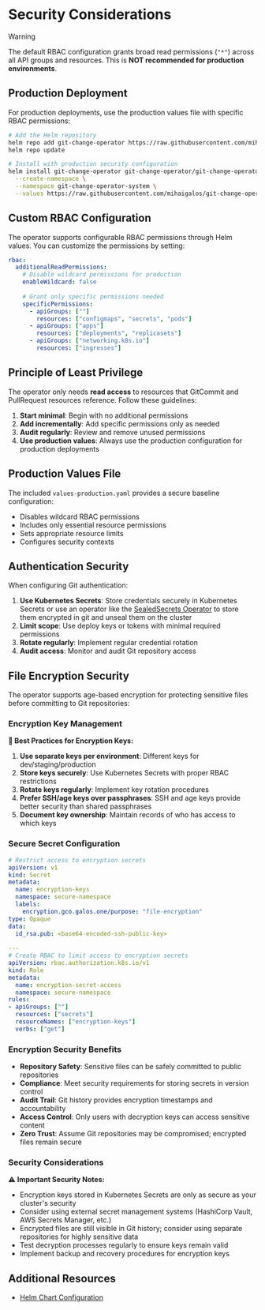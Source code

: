 # Security Considerations

> [!WARNING]
> The default RBAC configuration grants broad read permissions (`"*"`) across all API groups and resources. This is **NOT recommended for production environments**.

## Production Deployment

For production deployments, use the production values file with specific RBAC permissions:

```bash
# Add the Helm repository
helm repo add git-change-operator https://raw.githubusercontent.com/mihaigalos/git-change-operator/helm-chart/
helm repo update

# Install with production security configuration
helm install git-change-operator git-change-operator/git-change-operator \
  --create-namespace \
  --namespace git-change-operator-system \
  --values https://raw.githubusercontent.com/mihaigalos/git-change-operator/main/helm/git-change-operator/values-production.yaml
```

## Custom RBAC Configuration

The operator supports configurable RBAC permissions through Helm values. You can customize the permissions by setting:

```yaml
rbac:
  additionalReadPermissions:
    # Disable wildcard permissions for production
    enableWildcard: false
    
    # Grant only specific permissions needed
    specificPermissions:
      - apiGroups: [""]
        resources: ["configmaps", "secrets", "pods"]
      - apiGroups: ["apps"] 
        resources: ["deployments", "replicasets"]
      - apiGroups: ["networking.k8s.io"]
        resources: ["ingresses"]
```

## Principle of Least Privilege

The operator only needs **read access** to resources that GitCommit and PullRequest resources reference. Follow these guidelines:

1. **Start minimal**: Begin with no additional permissions
2. **Add incrementally**: Add specific permissions only as needed
3. **Audit regularly**: Review and remove unused permissions
4. **Use production values**: Always use the production configuration for production deployments

## Production Values File

The included `values-production.yaml` provides a secure baseline configuration:

- Disables wildcard RBAC permissions
- Includes only essential resource permissions
- Sets appropriate resource limits
- Configures security contexts

## Authentication Security

When configuring Git authentication:

1. **Use Kubernetes Secrets**: Store credentials securely in Kubernetes Secrets or use an operator like the [SealedSecrets Operator](https://github.com/bitnami-labs/sealed-secrets) to store them encrypted in git and unseal them on the cluster
2. **Limit scope**: Use deploy keys or tokens with minimal required permissions
3. **Rotate regularly**: Implement regular credential rotation
4. **Audit access**: Monitor and audit Git repository access

## File Encryption Security

The operator supports age-based encryption for protecting sensitive files before committing to Git repositories:

### Encryption Key Management

**🔐 Best Practices for Encryption Keys:**

1. **Use separate keys per environment**: Different keys for dev/staging/production
2. **Store keys securely**: Use Kubernetes Secrets with proper RBAC restrictions
3. **Rotate keys regularly**: Implement key rotation procedures
4. **Prefer SSH/age keys over passphrases**: SSH and age keys provide better security than shared passphrases
5. **Document key ownership**: Maintain records of who has access to which keys

### Secure Secret Configuration

```yaml
# Restrict access to encryption secrets
apiVersion: v1
kind: Secret
metadata:
  name: encryption-keys
  namespace: secure-namespace
  labels:
    encryption.gco.galos.one/purpose: "file-encryption"
type: Opaque
data:
  id_rsa.pub: <base64-encoded-ssh-public-key>
  
---
# Create RBAC to limit access to encryption secrets
apiVersion: rbac.authorization.k8s.io/v1
kind: Role
metadata:
  name: encryption-secret-access
  namespace: secure-namespace
rules:
- apiGroups: [""]
  resources: ["secrets"]
  resourceNames: ["encryption-keys"]
  verbs: ["get"]
```

### Encryption Security Benefits

- **Repository Safety**: Sensitive files can be safely committed to public repositories
- **Compliance**: Meet security requirements for storing secrets in version control
- **Audit Trail**: Git history provides encryption timestamps and accountability
- **Access Control**: Only users with decryption keys can access sensitive content
- **Zero Trust**: Assume Git repositories may be compromised; encrypted files remain secure

### Security Considerations

⚠️ **Important Security Notes:**

- Encryption keys stored in Kubernetes Secrets are only as secure as your cluster's security
- Consider using external secret management systems (HashiCorp Vault, AWS Secrets Manager, etc.)
- Encrypted files are still visible in Git history; consider using separate repositories for highly sensitive data
- Test decryption processes regularly to ensure keys remain valid
- Implement backup and recovery procedures for encryption keys

## Additional Resources

- [Helm Chart Configuration](https://github.com/mihaigalos/git-change-operator/tree/main/helm/git-change-operator)